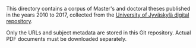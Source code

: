 This directory contains a corpus of Master's and doctoral theses published
in the years 2010 to 2017, collected from the [University of Jyväskylä
digital repository](https://jyx2.jyu.fi).

Only the URLs and subject metadata are stored in this Git repository. Actual
PDF documents must be downloaded separately.
